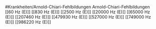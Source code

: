 #Krankheiten/Arnold-Chiari-Fehlbildungen
Arnold-Chiari-Fehlbildungen
[[60 Hz (E)]]
[[830 Hz (E)]]
[[2500 Hz (E)]]
[[20000 Hz (E)]]
[[65000 Hz (E)]]
[[207460 Hz (E)]]
[[479930 Hz (E)]]
[[527000 Hz (E)]]
[[749000 Hz (E)]]
[[986220 Hz (E)]]